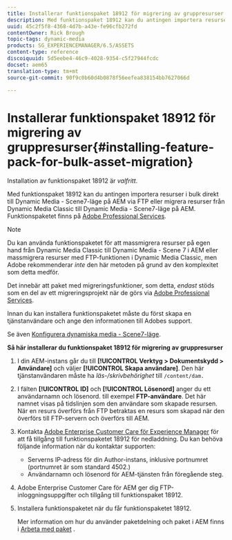 ```yaml
---
title: Installerar funktionspaket 18912 för migrering av gruppresurser
description: Med funktionspaket 18912 kan du antingen importera resurser i grupp via FTP eller migrera resurser från Dynamic Media Classic till Dynamic Media på AEM. Det här tillvalspaketet finns tillgängligt från Adobes support.
uuid: 45c2f5f8-4368-4d7b-a43e-fe96cfb272fd
contentOwner: Rick Brough
topic-tags: dynamic-media
products: SG_EXPERIENCEMANAGER/6.5/ASSETS
content-type: reference
discoiquuid: 5d5eebe4-46c9-4028-9354-c5f27944fcdc
docset: aem65
translation-type: tm+mt
source-git-commit: 90f9c0b60d4b0878f56eefea838154bb7627066d

---
```



# Installerar funktionspaket 18912 för migrering av gruppresurser{#installing-feature-pack-for-bulk-asset-migration}

Installation av funktionspaket 18912 är *valfritt*.

Med funktionspaket 18912 kan du antingen importera resurser i bulk direkt till Dynamic Media - Scene7-läge på AEM via FTP eller migrera resurser från Dynamic Media Classic till Dynamic Media - Scene7-läge på AEM. Funktionspaketet finns på [Adobe Professional Services](https://www.adobe.com/experience-cloud/consulting-services.html).

>[!NOTE]
>
>Du kan använda funktionspaketet för att massmigrera resurser på egen hand från Dynamic Media Classic till Dynamic Media - Scene 7 i AEM eller massmigrera resurser med FTP-funktionen i Dynamic Media Classic, men Adobe rekommenderar *inte* den här metoden på grund av den komplexitet som detta medför.
>
>Det innebär att paket med migreringsfunktioner, som detta, *endast* stöds som en del av ett migreringsprojekt när de görs via [Adobe Professional Services](https://www.adobe.com/experience-cloud/consulting-services.html).

Innan du kan installera funktionspaketet måste du först skapa en tjänstanvändare och ange den informationen till Adobes support.

Se även [Konfigurera dynamiska media - Scene7-läge](/help/assets/config-dms7.md).

**Så här installerar du funktionspaket 18912 för migrering av gruppresurser**

1. I din AEM-instans går du till **[!UICONTROL Verktyg > Dokumentskydd > Användare]** och väljer **[!UICONTROL Skapa användare]**. Den här tjänstanvändaren måste ha *läs-/skrivbehörighet* till `/content/dam.`
1. I fälten **[!UICONTROL ID]** och **[!UICONTROL Lösenord]** anger du ett användarnamn och lösenord. till exempel **FTP-användare**. Det här namnet visas på tidslinjen som den användare som skapade resursen. När en resurs överförs från FTP betraktas en resurs som skapad när den överförs till FTP-servern och överförs till AEM.
1. Kontakta [Adobe Enterprise Customer Care för Experience Manager](https://helpx.adobe.com/se/contact/enterprise-support.ec.html) för att få tillgång till funktionspaketet 18912 för nedladdning. Du kan behöva följande information när du kontaktar supporten:

   * Serverns IP-adress för din Author-instans, inklusive portnumret (portnumret är som standard 4502.)
   * Användarnamn och lösenord för AEM-tjänsten från föregående steg.

1. Adobe Enterprise Customer Care för AEM ger dig FTP-inloggningsuppgifter och tillgång till funktionspaket 18912.
1. Installera funktionspaketet när du får funktionspaketet 18912.

   Mer information om hur du använder paketdelning och paket i AEM finns i [Arbeta med paket](/help/sites-administering/package-manager.md) .
